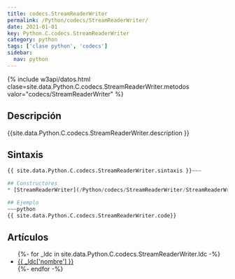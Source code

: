```yaml
---
title: codecs.StreamReaderWriter
permalink: /Python/codecs/StreamReaderWriter/
date: 2021-01-01
key: Python.C.codecs.StreamReaderWriter
category: python
tags: ['clase python', 'codecs']
sidebar: 
  nav: python
---
```


{% include w3api/datos.html clase=site.data.Python.C.codecs.StreamReaderWriter.metodos valor="codecs/StreamReaderWriter" %}

## Descripción
{{site.data.Python.C.codecs.StreamReaderWriter.description }}

## Sintaxis
~~~python
{{ site.data.Python.C.codecs.StreamReaderWriter.sintaxis }}~~~

## Constructores
* [StreamReaderWriter](/Python/codecs/StreamReaderWriter/StreamReaderWriter/)

## Ejemplo
~~~python
{{ site.data.Python.C.codecs.StreamReaderWriter.code}}
~~~

## Artículos
<ul>
{%- for _ldc in site.data.Python.C.codecs.StreamReaderWriter.ldc -%}
   <li>
       <a href="{{_ldc['url'] }}">{{ _ldc['nombre'] }}</a>
   </li>
{%- endfor -%}
</ul>
